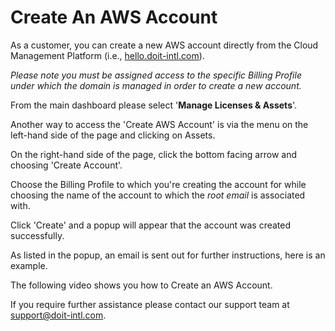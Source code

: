 # Create An AWS Account

As a customer, you can create a new AWS account directly from the Cloud Management Platform \(i.e., [hello.doit-intl.com](https://hello.doit-intl.com/)\). 

_Please note you must be assigned access to the specific Billing Profile under which the domain is managed in order to create a new account._

From the main dashboard please select '**Manage Licenses & Assets**'.

Another way to access the 'Create AWS Account' is via the menu on the left-hand side of the page and clicking on Assets.

On the right-hand side of the page, click the bottom facing arrow and choosing 'Create Account'.

Choose the Billing Profile to which you're creating the account for while choosing the name of the account to which the _root email_ is associated with.

Click 'Create' and a popup will appear that the account was created successfully. 

As listed in the popup, an email is sent out for further instructions, here is an example.

The following video shows you how to Create an AWS Account.

If you require further assistance please contact our support team at [support@doit-intl.com](mailto:support@doit-intl.com).

